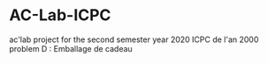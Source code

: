 # AC-Lab-ICPC
ac'lab project for the second semester year 2020
ICPC de l'an 2000 problem D : Emballage de cadeau
